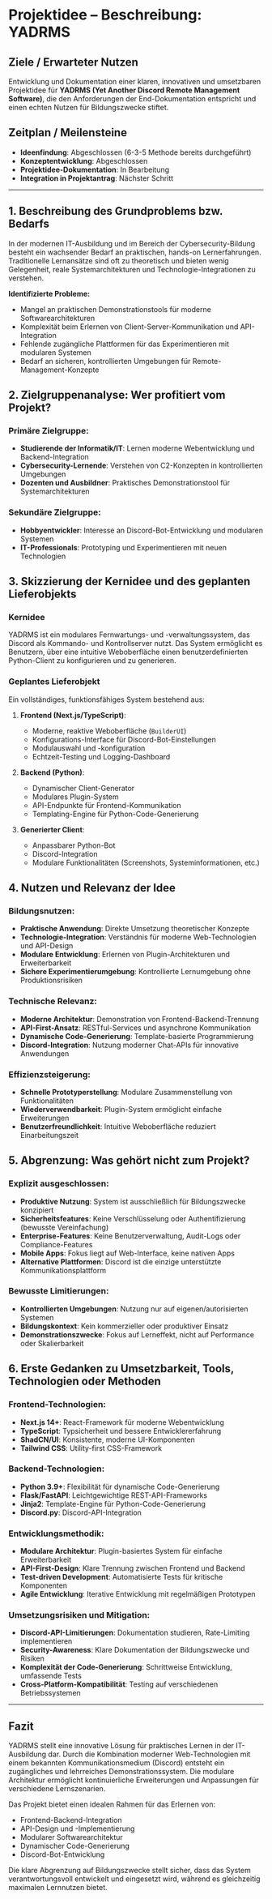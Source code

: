 # Projektidee – Beschreibung: YADRMS

## Ziele / Erwarteter Nutzen

Entwicklung und Dokumentation einer klaren, innovativen und umsetzbaren Projektidee für **YADRMS (Yet Another Discord Remote Management Software)**, die den Anforderungen der End-Dokumentation entspricht und einen echten Nutzen für Bildungszwecke stiftet.

## Zeitplan / Meilensteine

- **Ideenfindung**: Abgeschlossen (6-3-5 Methode bereits durchgeführt)
- **Konzeptentwicklung**: Abgeschlossen
- **Projektidee-Dokumentation**: In Bearbeitung
- **Integration in Projektantrag**: Nächster Schritt

---

## 1. Beschreibung des Grundproblems bzw. Bedarfs

In der modernen IT-Ausbildung und im Bereich der Cybersecurity-Bildung besteht ein wachsender Bedarf an praktischen, hands-on Lernerfahrungen. Traditionelle Lernansätze sind oft zu theoretisch und bieten wenig Gelegenheit, reale Systemarchitekturen und Technologie-Integrationen zu verstehen.

**Identifizierte Probleme:**

- Mangel an praktischen Demonstrationstools für moderne Softwarearchitekturen
- Komplexität beim Erlernen von Client-Server-Kommunikation und API-Integration
- Fehlende zugängliche Plattformen für das Experimentieren mit modularen Systemen
- Bedarf an sicheren, kontrollierten Umgebungen für Remote-Management-Konzepte

## 2. Zielgruppenanalyse: Wer profitiert vom Projekt?

### Primäre Zielgruppe:

- **Studierende der Informatik/IT**: Lernen moderne Webentwicklung und Backend-Integration
- **Cybersecurity-Lernende**: Verstehen von C2-Konzepten in kontrollierten Umgebungen
- **Dozenten und Ausbildner**: Praktisches Demonstrationstool für Systemarchitekturen

### Sekundäre Zielgruppe:

- **Hobbyentwickler**: Interesse an Discord-Bot-Entwicklung und modularen Systemen
- **IT-Professionals**: Prototyping und Experimentieren mit neuen Technologien

## 3. Skizzierung der Kernidee und des geplanten Lieferobjekts

### Kernidee

YADRMS ist ein modulares Fernwartungs- und -verwaltungssystem, das Discord als Kommando- und Kontrollserver nutzt. Das System ermöglicht es Benutzern, über eine intuitive Weboberfläche einen benutzerdefinierten Python-Client zu konfigurieren und zu generieren.

### Geplantes Lieferobjekt

Ein vollständiges, funktionsfähiges System bestehend aus:

1. **Frontend (Next.js/TypeScript)**:

   - Moderne, reaktive Weboberfläche (`BuilderUI`)
   - Konfigurations-Interface für Discord-Bot-Einstellungen
   - Modulauswahl und -konfiguration
   - Echtzeit-Testing und Logging-Dashboard

2. **Backend (Python)**:

   - Dynamischer Client-Generator
   - Modulares Plugin-System
   - API-Endpunkte für Frontend-Kommunikation
   - Templating-Engine für Python-Code-Generierung

3. **Generierter Client**:
   - Anpassbarer Python-Bot
   - Discord-Integration
   - Modulare Funktionalitäten (Screenshots, Systeminformationen, etc.)

## 4. Nutzen und Relevanz der Idee

### Bildungsnutzen:

- **Praktische Anwendung**: Direkte Umsetzung theoretischer Konzepte
- **Technologie-Integration**: Verständnis für moderne Web-Technologien und API-Design
- **Modulare Entwicklung**: Erlernen von Plugin-Architekturen und Erweiterbarkeit
- **Sichere Experimentierumgebung**: Kontrollierte Lernumgebung ohne Produktionsrisiken

### Technische Relevanz:

- **Moderne Architektur**: Demonstration von Frontend-Backend-Trennung
- **API-First-Ansatz**: RESTful-Services und asynchrone Kommunikation
- **Dynamische Code-Generierung**: Template-basierte Programmierung
- **Discord-Integration**: Nutzung moderner Chat-APIs für innovative Anwendungen

### Effizienzsteigerung:

- **Schnelle Prototyperstellung**: Modulare Zusammenstellung von Funktionalitäten
- **Wiederverwendbarkeit**: Plugin-System ermöglicht einfache Erweiterungen
- **Benutzerfreundlichkeit**: Intuitive Weboberfläche reduziert Einarbeitungszeit

## 5. Abgrenzung: Was gehört nicht zum Projekt?

### Explizit ausgeschlossen:

- **Produktive Nutzung**: System ist ausschließlich für Bildungszwecke konzipiert
- **Sicherheitsfeatures**: Keine Verschlüsselung oder Authentifizierung (bewusste Vereinfachung)
- **Enterprise-Features**: Keine Benutzerverwaltung, Audit-Logs oder Compliance-Features
- **Mobile Apps**: Fokus liegt auf Web-Interface, keine nativen Apps
- **Alternative Plattformen**: Discord ist die einzige unterstützte Kommunikationsplattform

### Bewusste Limitierungen:

- **Kontrollierten Umgebungen**: Nutzung nur auf eigenen/autorisierten Systemen
- **Bildungskontext**: Kein kommerzieller oder produktiver Einsatz
- **Demonstrationszwecke**: Fokus auf Lerneffekt, nicht auf Performance oder Skalierbarkeit

## 6. Erste Gedanken zu Umsetzbarkeit, Tools, Technologien oder Methoden

### Frontend-Technologien:

- **Next.js 14+**: React-Framework für moderne Webentwicklung
- **TypeScript**: Typsicherheit und bessere Entwicklererfahrung
- **ShadCN/UI**: Konsistente, moderne UI-Komponenten
- **Tailwind CSS**: Utility-first CSS-Framework

### Backend-Technologien:

- **Python 3.9+**: Flexibilität für dynamische Code-Generierung
- **Flask/FastAPI**: Leichtgewichtige REST-API-Frameworks
- **Jinja2**: Template-Engine für Python-Code-Generierung
- **Discord.py**: Discord-API-Integration

### Entwicklungsmethodik:

- **Modulare Architektur**: Plugin-basiertes System für einfache Erweiterbarkeit
- **API-First-Design**: Klare Trennung zwischen Frontend und Backend
- **Test-driven Development**: Automatisierte Tests für kritische Komponenten
- **Agile Entwicklung**: Iterative Entwicklung mit regelmäßigen Prototypen

### Umsetzungsrisiken und Mitigation:

- **Discord-API-Limitierungen**: Dokumentation studieren, Rate-Limiting implementieren
- **Security-Awareness**: Klare Dokumentation der Bildungszwecke und Risiken
- **Komplexität der Code-Generierung**: Schrittweise Entwicklung, umfassende Tests
- **Cross-Platform-Kompatibilität**: Testing auf verschiedenen Betriebssystemen

---

## Fazit

YADRMS stellt eine innovative Lösung für praktisches Lernen in der IT-Ausbildung dar. Durch die Kombination moderner Web-Technologien mit einem bekannten Kommunikationsmedium (Discord) entsteht ein zugängliches und lehrreiches Demonstrationssystem. Die modulare Architektur ermöglicht kontinuierliche Erweiterungen und Anpassungen für verschiedene Lernszenarien.

Das Projekt bietet einen idealen Rahmen für das Erlernen von:

- Frontend-Backend-Integration
- API-Design und -Implementierung
- Modularer Softwarearchitektur
- Dynamischer Code-Generierung
- Discord-Bot-Entwicklung

Die klare Abgrenzung auf Bildungszwecke stellt sicher, dass das System verantwortungsvoll entwickelt und eingesetzt wird, während es gleichzeitig maximalen Lernnutzen bietet.
